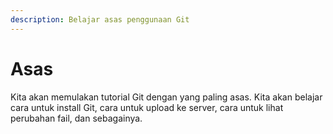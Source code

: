```yaml
---
description: Belajar asas penggunaan Git
---
```


# Asas

Kita akan memulakan tutorial Git dengan yang paling asas. Kita akan belajar cara
untuk install Git, cara untuk upload ke server, cara untuk lihat perubahan fail,
dan sebagainya.
